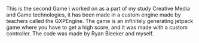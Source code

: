 This is the second Game i worked on as a part of my study Creative Media and Game technologies, it has been made in a custom engine made by teachers called the GXPEngine.
The game is an infinitely generating jetpack game where you have to get a high score, and it was made with a custom controller.
The code was made by Ryan Bleeker and myself.
